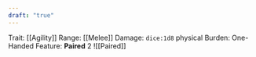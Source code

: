 ```yaml
---
draft: "true"
---
```

Trait: [[Agility]]
Range: [[Melee]]
Damage: `dice:1d8` physical
Burden: One-Handed
Feature: **Paired** 2
![[Paired]]
